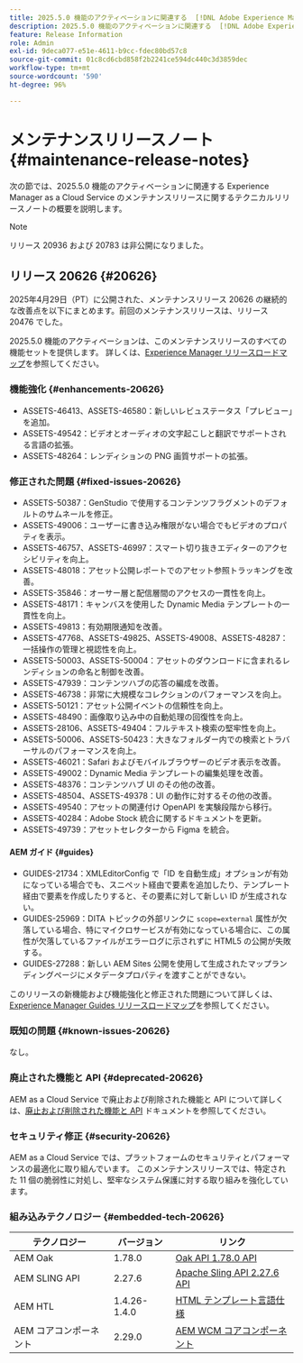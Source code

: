 ```yaml
---
title: 2025.5.0 機能のアクティベーションに関連する  [!DNL Adobe Experience Manager]  as a Cloud Service のメンテナンスリリースノート。
description: 2025.5.0 機能のアクティベーションに関連する  [!DNL Adobe Experience Manager]  as a Cloud Service のメンテナンスリリースノート。
feature: Release Information
role: Admin
exl-id: 9deca077-e51e-4611-b9cc-fdec80bd57c8
source-git-commit: 01c8cd6cbd858f2b2241ce594dc440c3d3859dec
workflow-type: tm+mt
source-wordcount: '590'
ht-degree: 96%

---
```


# メンテナンスリリースノート {#maintenance-release-notes}

次の節では、2025.5.0 機能のアクティベーションに関連する Experience Manager as a Cloud Service のメンテナンスリリースに関するテクニカルリリースノートの概要を説明します。

>[!NOTE]
>
> リリース 20936 および 20783 は非公開になりました。

## リリース 20626 {#20626}

2025年4月29日（PT）に公開された、メンテナンスリリース 20626 の継続的な改善点を以下にまとめます。前回のメンテナンスリリースは、リリース 20476 でした。

2025.5.0 機能のアクティベーションは、このメンテナンスリリースのすべての機能セットを提供します。 詳しくは、[Experience Manager リリースロードマップ](https://experienceleague.adobe.com/ja/docs/experience-manager-release-information/aem-release-updates/update-releases-roadmap)を参照してください。

### 機能強化 {#enhancements-20626}

* ASSETS-46413、ASSETS-46580：新しいレビュステータス「プレビュー」を追加。
* ASSETS-49542：ビデオとオーディオの文字起こしと翻訳でサポートされる言語の拡張。
* ASSETS-48264：レンディションの PNG 画質サポートの拡張。

### 修正された問題 {#fixed-issues-20626}

* ASSETS-50387：GenStudio で使用するコンテンツフラグメントのデフォルトのサムネールを修正。
* ASSETS-49006：ユーザーに書き込み権限がない場合でもビデオのプロパティを表示。
* ASSETS-46757、ASSETS-46997：スマート切り抜きエディターのアクセシビリティを向上。
* ASSETS-48018：アセット公開レポートでのアセット参照トラッキングを改善。
* ASSETS-35846：オーサー層と配信層間のアクセスの一貫性を向上。
* ASSETS-48171：キャンバスを使用した Dynamic Media テンプレートの一貫性を向上。
* ASSETS-49813：有効期限通知を改善。
* ASSETS-47768、ASSETS-49825、ASSETS-49008、ASSETS-48287：一括操作の管理と視認性を向上。
* ASSETS-50003、ASSETS-50004：アセットのダウンロードに含まれるレンディションの命名と制御を改善。
* ASSETS-47939：コンテンツハブの応答の編成を改善。
* ASSETS-46738：非常に大規模なコレクションのパフォーマンスを向上。
* ASSETS-50121：アセット公開イベントの信頼性を向上。
* ASSETS-48490：画像取り込み中の自動処理の回復性を向上。
* ASSETS-28106、ASSETS-49404：フルテキスト検索の堅牢性を向上。
* ASSETS-50006、ASSETS-50423：大きなフォルダー内での検索とトラバーサルのパフォーマンスを向上。
* ASSETS-46021：Safari およびモバイルブラウザーのビデオ表示を改善。
* ASSETS-49002：Dynamic Media テンプレートの編集処理を改善。
* ASSETS-48376：コンテンツハブ UI のその他の改善。
* ASSETS-48504、ASSETS-49378：UI の動作に対するその他の改善。
* ASSETS-49540：アセットの関連付け OpenAPI を実験段階から移行。
* ASSETS-40284：Adobe Stock 統合に関するドキュメントを更新。
* ASSETS-49739：アセットセレクターから Figma を統合。

#### AEM ガイド {#guides}

* GUIDES-21734：XMLEditorConfig で「ID を自動生成」オプションが有効になっている場合でも、スニペット経由で要素を追加したり、テンプレート経由で要素を作成したりすると、その要素に対して新しい ID が生成されない。
* GUIDES-25969：DITA トピックの外部リンクに `scope=external` 属性が欠落している場合、特にマイクロサービスが有効になっている場合に、この属性が欠落しているファイルがエラーログに示されずに HTML5 の公開が失敗する。
* GUIDES-27288：新しい AEM Sites 公開を使用して生成されたマップランディングページにメタデータプロパティを渡すことができない。

このリリースの新機能および機能強化と修正された問題について詳しくは、[Experience Manager Guides リリースロードマップ](https://experienceleague.adobe.com/ja/docs/experience-manager-guides/using/release-info/aem-guides-releases-roadmap)を参照してください。

### 既知の問題 {#known-issues-20626}

なし。

### 廃止された機能と API {#deprecated-20626}

AEM as a Cloud Service で廃止および削除された機能と API について詳しくは、[廃止および削除された機能と API](/help/release-notes/deprecated-removed-features.md) ドキュメントを参照してください。

### セキュリティ修正 {#security-20626}

AEM as a Cloud Service では、プラットフォームのセキュリティとパフォーマンスの最適化に取り組んでいます。 このメンテナンスリリースでは、特定された 11 個の脆弱性に対処し、堅牢なシステム保護に対する取り組みを強化しています。

### 組み込みテクノロジー {#embedded-tech-20626}

| テクノロジー | バージョン | リンク |
|---|---|---|
| AEM Oak | 1.78.0 | [Oak API 1.78.0 API](https://www.javadoc.io/doc/org.apache.jackrabbit/oak-api/1.78.0/index.html) |
| AEM SLING API | 2.27.6 | [Apache Sling API 2.27.6 API](https://www.javadoc.io/doc/org.apache.sling/org.apache.sling.api/latest/index.html) |
| AEM HTL | 1.4.26-1.4.0 | [HTML テンプレート言語仕様](https://github.com/adobe/htl-spec) |
| AEM コアコンポーネント | 2.29.0 | [AEM WCM コアコンポーネント](https://github.com/adobe/aem-core-wcm-components) |
